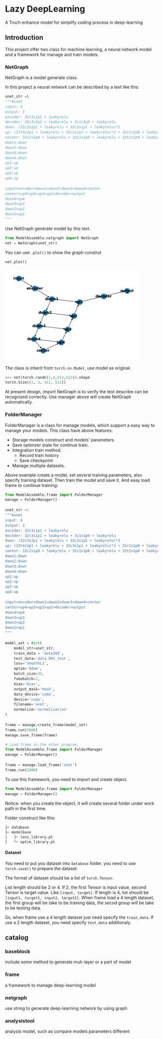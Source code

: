 # Lazy DeepLearning

A Troch enhance model for simplify coding process in deep-learning

## Introduction

This project offer two class for machine learning, 
a neural network model 
and a framework for manage and train models.

### NetGraph

NetGraph is a model generate class.

In this project a neural network can be described by a text like this:
```python
unet_str =\ 
"""#unet
input: 4
output: 3
encoder: 32c3s1p1 + leakyrelu
decoder: 32c3s1p1 + leakyrelu + 3c1s1p0 + leakyrelu
down: (32c3s2p1 + leakyrelu + 32c3s1p1 + leakyrelu)*2
up: (32t4s2p1 + leakyrelu + 32c3s1p1 + leakyrelu)*2 + 32c1s1p0 + leakyrelu
center: 32c2s1p0 + leakyrelu + 32c1s1p0 + leakyrelu + 32t2s1p0 + leakyrelu
down1:down
down2:down
down3:down
down4:down
up1:up
up2:up
up3:up
up4:up

input>encoder>down1>down2>down3>down4>center
center>up4>up3>up2>up1>decoder>output
down4>up4
down3>up3
down2>up2
down1>up1
"""
```

Use NetGraph generate model by this text.
```python
from ModelAssemble.netgraph import NetGraph
net = NetGraph(unet_str)
```

You can use `.plot()` to show the graph construt
```python
net.plot()
```
![Plot image](/assets/images/graphplot.png)

The class is inherit from `torch.nn.Model`, use model as original.
```python 
>>> net(torch.randn(1,4,512,512)).shape
torch.Size([1, 3, 512, 512])
```

At present design, import NetGraph is to verify 
the text describe can be recognized correctly. 
Use manager above will create NetGraph automatically. 

### FolderManager

FolderManager is a class for manage models, 
which support a easy way to manage your models. 
This class have above features: 
- Storage models construct and models' parameters.
- Save optimzer state for continue train.
- Integration train method. 
    - Record train history
    - Save checkpoint
- Manage multiple datasets.


Above example create a model, 
set several training parameters, 
also specify training dataset. 
Then train the model and save it. 
And easy load frame to continue training:
```python
from ModelAssemble.frame import FolderManager
manage = FolderManager()

unet_str =\
"""#unet
input: 4
output: 3
encoder: 32c3s1p1 + leakyrelu
decoder: 32c3s1p1 + leakyrelu + 3c1s1p0 + leakyrelu
down: (32c3s2p1 + leakyrelu + 32c3s1p1 + leakyrelu)*2
up: (32t4s2p1 + leakyrelu + 32c3s1p1 + leakyrelu)*2 + 32c1s1p0 + leakyrelu
center: 32c2s1p0 + leakyrelu + 32c1s1p0 + leakyrelu + 32t2s1p0 + leakyrelu
down1:down
down2:down
down3:down
down4:down
up1:up
up2:up
up3:up
up4:up

input>encoder>down1>down2>down3>down4>center
center>up4>up3>up2>up1>decoder>output
down4>up4
down3>up3
down2>up2
down1>up1
"""

model_set = dict(
    model_str=unet_str,
    train_data = 'data200',
    test_data='data_001_test',
    loss='SmoothL1',
    optim='Adam',
    batch_size=32,
    fakebatch=2,
    bias='bias',
    output_mask='mask',
    data_device='cuda',
    device='cuda',
    filename='unet',
    normalize='normalization'
)

frame = manage.create_frame(model_set)
frame.run(1000)
manage.save_frame(frame)
```
```python
# Load frame in the other program.
from ModelAssemble.frame import FolderManager
manage = FolderManager()

frame = manage.load_frame('unet')
frame.run(2000)
```


To use this framework, you need to import and create object.
```python
from ModelAssemble.frame import FolderManager
manage = FolderManager()
```
Notice: when you create the object, 
it will create several folder under work path in the first time.

Folder construct like this:
```
├─ database
├─ modelbase
│   ├─ loss_library.pt
│   └─ optim_library.pt
```
    
#### Dataset
You need to put you dataset into `database` folder. 
you need to use `torch.save()` to prepare the dataset.

The format of dataset should be a list of `torch.Tensor`.
 
List length should be 2 or 4. If 2, the first Tensor is input value,  second Tensor is target value.
Like `[input, target]`. If length is 4, list should be `[input1, target1, input2, target2]`. 
When frame load a 4 length dataset, 
the first group will be take to be training data, 
the secod group will be take to be testing data.

So, when frame use a 4 length dataset just need specify the `train_data`.
If use a 2 length dataset, you need specify `test_data` additionaly.




## catalog

### baseblock

include some method to generate muti-layer or a part of model

### frame

a framework to manage deep-learning model

### netgraph

use string to generate deep-learning network by using graph

### analysistool

analysis model, such as compare models parameters different